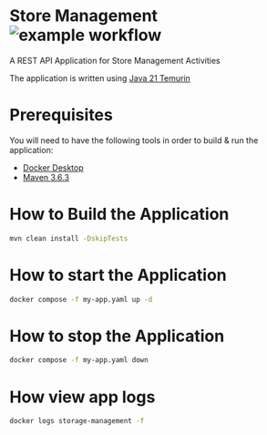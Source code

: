 # Store Management ![example workflow](https://github.com/filipakapog/store-management/actions/workflows/ciPipeline.yml/badge.svg?event=push)
A REST API Application for Store Management Activities

The application is written using [Java 21 Temurin](https://adoptium.net/temurin/releases/) 

# Prerequisites

You will need to have the following tools in order to build & run the application:
- [Docker Desktop](https://docs.docker.com/compose/install/)
- [Maven 3.6.3](https://maven.apache.org/docs/3.6.3/release-notes.html)

# How to Build the Application
```bash
mvn clean install -DskipTests
```


# How to start the Application
```bash
docker compose -f my-app.yaml up -d
```

# How to stop the Application
```bash
docker compose -f my-app.yaml down
```

# How view app logs
```bash
docker logs storage-management -f
```
